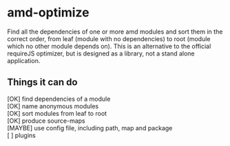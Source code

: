 # amd-optimize

Find all the dependencies of one or more amd modules and sort them in the correct order, from leaf (module with no dependencies) to root (module which no other module depends on). This is an alternative to the official requireJS optimizer, but is designed as a library, not a stand alone application.

## Things it can do

  [OK] find dependencies of a module  
  [OK] name anonymous modules  
  [OK] sort modules from leaf to root  
  [OK] produce source-maps  
  [MAYBE] use config file, including path, map and package  
  [  ] plugins